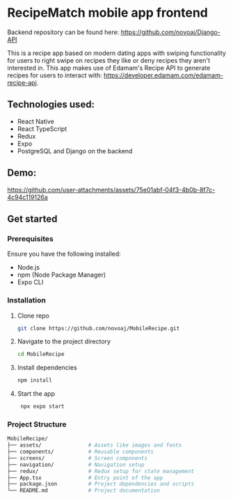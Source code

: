 # RecipeMatch mobile app frontend
Backend repository can be found here: https://github.com/novoaj/Django-API

This is a recipe app based on modern dating apps with swiping functionality for users to right swipe on recipes they like or deny recipes they aren't interested in. This app makes use of Edamam's Recipe API to generate recipes for users to interact with: https://developer.edamam.com/edamam-recipe-api. 

## Technologies used:
- React Native
- React TypeScript
- Redux
- Expo
- PostgreSQL and Django on the backend

## Demo:
https://github.com/user-attachments/assets/75e01abf-04f3-4b0b-8f7c-4c94c119126a

## Get started
### Prerequisites

Ensure you have the following installed:

- Node.js
- npm (Node Package Manager)
- Expo CLI

### Installation
1. Clone repo
   ```bash
   git clone https://github.com/novoaj/MobileRecipe.git
   ```
2. Navigate to the project directory
   ```bash
   cd MobileRecipe
   ```
3. Install dependencies
   ```bash
   npm install
   ```
4. Start the app
   ```bash
    npx expo start
   ```

### Project Structure
```bash
MobileRecipe/
├── assets/               # Assets like images and fonts
├── components/           # Reusable components
├── screens/              # Screen components
├── navigation/           # Navigation setup
├── redux/                # Redux setup for state management
├── App.tsx               # Entry point of the app
├── package.json          # Project dependencies and scripts
└── README.md             # Project documentation
```


